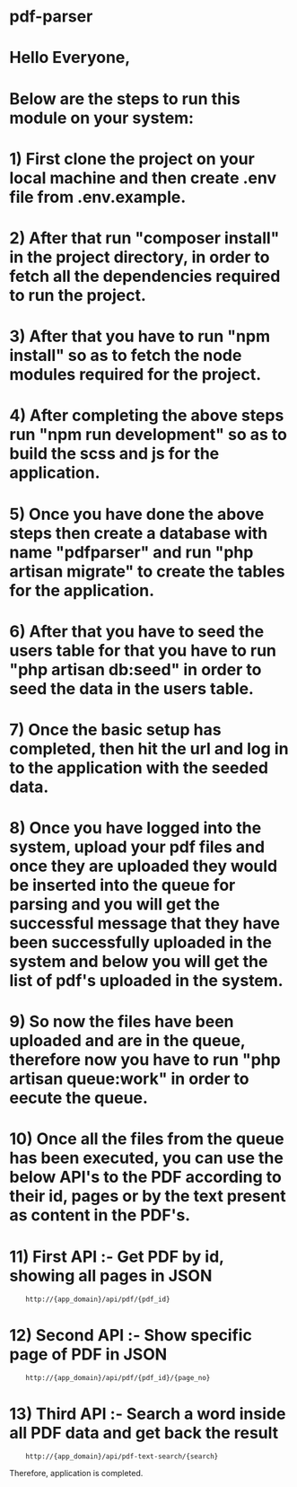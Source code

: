# pdf-parser

# Hello Everyone,

# Below are the steps to run this module on your system:

# 1) First clone the project on your local machine and then create .env file from .env.example.

# 2) After that run "composer install" in the project directory, in order to fetch all the dependencies required to run the project.

# 3) After that you have to run "npm install" so as to fetch the node modules required for the project.

# 4) After completing the above steps run "npm run development" so as to build the scss and js for the application.

# 5) Once you have done the above steps then create a database with name "pdfparser" and run "php artisan migrate" to create the tables for the application.

# 6) After that you have to seed the users table for that you have to run "php artisan db:seed" in order to seed the data in the users table.

# 7) Once the basic setup has completed, then hit the url and log in to the application with the seeded data.

# 8) Once you have logged into the system, upload your pdf files and once they are uploaded they would be inserted into the queue for parsing and you will get the successful message that they have been successfully uploaded in the system and below you will get the list of pdf's uploaded in the system.

# 9) So now the files have been uploaded and are in the queue, therefore now you have to run "php artisan queue:work" in order to eecute the queue.

# 10) Once all the files from the queue has been executed, you can use the below API's to the PDF according to their id, pages or by the text present as content in the PDF's.

# 11) First API :- Get PDF by id, showing all pages in JSON
        http://{app_domain}/api/pdf/{pdf_id}

# 12) Second API :- Show specific page of PDF in JSON
		http://{app_domain}/api/pdf/{pdf_id}/{page_no}

# 13) Third API :- Search a word inside all PDF data and get back the result
		http://{app_domain}/api/pdf-text-search/{search}

Therefore, application is completed.
